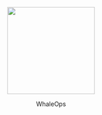 <p align="center">
<img src="https://avatars.githubusercontent.com/u/97960592?s=200&v=4" height="200">
</p>

<p align="center">WhaleOps</p>
